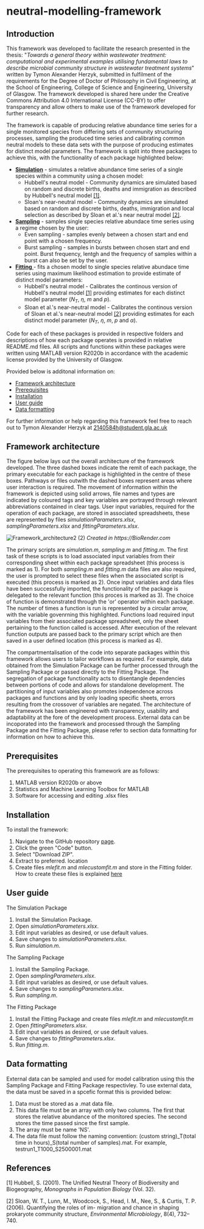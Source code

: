 # neutral-modelling-framework
## Introduction
This framework was developed to facilitate the research presented in the thesis: "_Towards a general theory within wastewater treatment: computational and experimental examples utilising fundamental laws to describe microbial community structure in wastewater treatment systems_" written by Tymon Alexander Herzyk, submitted in fulfilment of the requirements for the Degree of Doctor of Philosophy in Civil Engineering, at the School of Engineering, College of Science and Engineering, University of Glasgow. The framework developed is shared here under the Creative Commons Attribution 4.0 International License (CC-BY) to offer transparency and allow others to make use of the framework developed for further research.

The framework is capable of producing relative abundance time series for a single monitored species from differing sets of community structuring processes, sampling the produced time series and calibrating common neutral models to these data sets with the purpose of producing estimates for distinct model parameters. The framework is split into three packages to achieve this, with the functionality of each package highlighted below:
* [__Simulation__](https://github.com/tymonherzyk/neutral-modelling-framework/tree/main/Simulation) - simulates a relative abundance time series of a single species within a community using a chosen model:
  - Hubbell's neutral model - Community dynamics are simulated based on random and discrete births, deaths and immigration as described by Hubbell's neutral model [[1]](#1). 
  - Sloan's near-neutral model - Community dynamics are simulated based on random and discrete births, deaths, immigration and local selection as described by Sloan et al.'s near neutral model [[2]](#2).
* [__Sampling__](https://github.com/tymonherzyk/neutral-modelling-framework/tree/main/Sampling) - samples single species relative abundace time series using a regime chosen by the user:
  - Even sampling - samples evenly between a chosen start and end point with a chosen frequency.
  - Burst sampling - samples in bursts between chosen start and end point. Burst frequency, lentgh and the frequency of samples within a burst can also be set by the user.
* [__Fitting__ ](https://github.com/tymonherzyk/neutral-modelling-framework/tree/main/Fitting)- fits a chosen model to single species relative abundace time series using maximum likelihood estimation to provide estimate of distinct model parameters:
  - Hubbell's neutral model - Calibrates the continous version of Hubbell's neutral model [[1]](#1) providing estimates for each distinct model parameter ($N_T$, $\eta$, $m$ and $p$).
  - Sloan et al.'s near-neutral model - Calibrates the continous version of Sloan et al.'s near-neutral model [[2]](#2) providing estimates for each distinct model parameter ($N_T$, $\eta$, $m$, $p$ and $\alpha$).

Code for each of these packages is provided in respective folders and descriptions of how each package operates is provided in relative README.md files. All scripts and functions within these packages were written using MATLAB version R2020b in accordance with the academic license provided by the University of Glasgow. 

Provided below is additonal information on:
* [Framework architecture](#Framework-architecture)
* [Prerequisites](#Prerequisites)
* [Installation](#Installation)
* [User guide](#User-guide)
* [Data formatting](#Data-formatting)

For further information or help regarding this framework feel free to reach out to Tymon Alexander Herzyk at 2140584h@student.gla.ac.uk

## Framework architecture
The figure below lays out the overall architecture of the framework developed. The three dashed boxes indicate the remit of each package, the primary executable for each package is highlighted in the centre of these boxes. Pathways or files outwith the dashed boxes represent areas where user interaction is required. The movement of information within the framework is depicted using solid arrows, file names and types are indicated by coloured tags and key variables are portrayed through relevant abbreviations contained in clear tags. User input variables, required for the operation of each package, are stored in associated spreadsheets, these are represented by files _simulationParameters.xlsx_, _samplingParameters.xlsx_ and _fittingParameters.xlsx_.

![Framework_architecture2 (2)](https://github.com/user-attachments/assets/c45a9f65-c24e-4398-b656-906d5f84d97b)
_Created in https://BioRender.com_


The primary scripts are _simulation.m_, _sampling.m_ and _fitting.m_. The first task of these scripts is to load associated input variables from their corresponding sheet within each package spreadsheet (this process is marked as 1). For both _sampling.m_ and _fitting.m_ data files are also required, the user is prompted to select these files when the associated script is executed (this process is marked as 2). Once input variables and data files have been successfully imported, the functionality of the package is delegated to the relevant function (this proces is marked as 3). The choice of function is demonstrated through the 'or' operator within each package. The number of times a function is run is represented by a circular arrow, with the variable govenrning this highlighted. Functions load required input variables from their associated package spreadsheet, only the sheet pertaining to the function called is accessed. After execution of the relevant function outputs are passed back to the primary script which are then saved in a user defined location (this process is marked as 4).

The compartmentalisation of the code into separate packages within this framework allows users to tailor workflows as required. For example, data obtained from the Simulation Package can be further processed through the Sampling Package or passed directly to the Fitting Package. The segregation of package functionality acts to disentangle dependencies between portions of code and allows for standalone development. The partitioning of input variables also promotes independence across packages and functions and by only loading specific sheets, errors resulting from the crossover of variables are negated. The architecture of the framework has been engineered with transparency, usability and adaptability at the fore of the development process. External data can be incoporated into the framework and processed through the Sampling Package and the Fitting Package, please refer to section data formatting for information on how to achieve this.

## Prerequisites
The prerequisites to operating this framework are as follows:
1. MATLAB version R2020b or above
2. Statistics and Machine Learning Toolbox for MATLAB
3. Software for accessing and editing .xlsx files

## Installation
To install the framework:
1. Navigate to the GitHub repository [page](https://github.com/tymonherzyk/neutral-modelling-framework).
2. Click the green "Code" button.
3. Select "Download ZIP".
4. Extract to preferred. location
5. Create files _mlefit.m_ and _mlecustomfit.m_ and store in the Fitting folder. How to create these files is explained [here](https://github.com/tymonherzyk/neutral-modelling-framework/tree/main/Fitting)

## User guide
The Simulation Package
1. Install the Simulation Package.
2. Open _simulationParameters.xlsx_.
3. Edit input variables as desired, or use default values.
4. Save changes to _simulationParameters.xlsx_.
5. Run _simulation.m_.

The Sampling Package
1. Install the Sampling Package.
2. Open _samplingParameters.xlsx_.
3. Edit input variables as desired, or use default values.
4. Save changes to _samplingParameters.xlsx_.
5. Run _sampling.m_.

The Fitting Package
1. Install the Fitting Package and create files _mlefit.m_ and _mlecustomfit.m_
2. Open _fittingParameters.xlsx_.
3. Edit input variables as desired, or use default values.
4. Save changes to _fittingParameters.xlsx_.
5. Run _fitting.m_.

## Data formatting
External data can be sampled and used for model calibration using this the Sampling Package and Fitting Package respectivley. To use external data, the data must be saved in a spcefic format this is provided below:
1. Data must be stored as a .mat data file.
2. This data file must be an array with only two columns. The first that stores the relative abundance of the monitored species. The second stores the time passed since the first sample.
3. The array must be name 'NS'.
4. The data file must follow the naming convention: (custom string)\_T(total time in hours)\_S(total number of samples).mat. For example, testrun1\_T1000_S2500001.mat

## References
<a id="1">[1]</a> 
Hubbell, S. (2001). The Unified Neutral Theory of Biodiversity and Biogeography, _Monographs in Population Biology_ (Vol. 32).

<a id="2">[2]</a> 
Sloan, W. T., Lunn, M., Woodcock, S., Head, I. M., Nee, S., & Curtis, T. P. (2006). Quantifying the roles of im-
migration and chance in shaping prokaryote community structure, _Environmental Microbiology_, 8(4), 732–740. 
